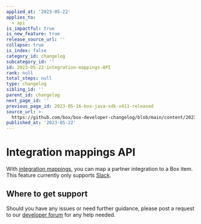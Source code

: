 ```yaml
---
applied_at: '2023-05-22'
applies_to:
  - api
is_impactful: true
is_new_feature: true
release_source_url: ''
collapse: true
is_index: false
category_id: changelog
subcategory_id: ''
id: 2023-05-22-integration-mappings-API
rank: null
total_steps: null
type: changelog
sibling_id: ''
parent_id: changelog
next_page_id: ''
previous_page_id: 2023-05-16-box-java-sdk-v411-released
source_url: >-
  https://github.com/box/box-developer-changelog/blob/main/content/2023/05-22-integration-mappings-API.md
published_at: '2023-05-22'
---
```

# Integration mappings API

With [integration mappings][1], you can map a partner integration
to a Box item. This feature currently only supports [Slack][2].

## Where to get support

Should you have any issues or need further guidance, please post a request to
our [developer forum][3] for any help needed.

[1]: r://integration-mappings
[2]: e://post-integration-mappings-slack
[3]: https://support.box.com/hc/en-us/community/topics/360001932973-Platform-and-Developer-Forum